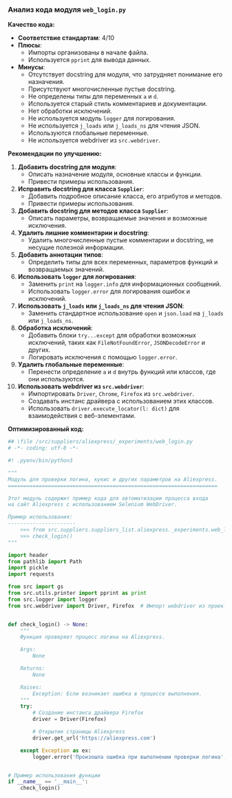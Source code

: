 ### **Анализ кода модуля `web_login.py`**

**Качество кода:**

- **Соответствие стандартам**: 4/10
- **Плюсы**:
  - Импорты организованы в начале файла.
  - Используется `pprint` для вывода данных.
- **Минусы**:
  - Отсутствует docstring для модуля, что затрудняет понимание его назначения.
  - Присутствуют многочисленные пустые docstring.
  - Не определены типы для переменных `a` и `d`.
  - Используется старый стиль комментариев и документации.
  - Нет обработки исключений.
  - Не используется модуль `logger` для логирования.
  - Не используется `j_loads` или `j_loads_ns` для чтения JSON.
  - Используются глобальные переменные.
  - Не используется webdriver из `src.webdriver`.

**Рекомендации по улучшению:**

1.  **Добавить docstring для модуля**:
    -   Описать назначение модуля, основные классы и функции.
    -   Привести примеры использования.
2.  **Исправить docstring для класса `Supplier`**:
    -   Добавить подробное описание класса, его атрибутов и методов.
    -   Привести примеры использования.
3.  **Добавить docstring для методов класса `Supplier`**:
    -   Описать параметры, возвращаемые значения и возможные исключения.
4.  **Удалить лишние комментарии и docstring**:
    -   Удалить многочисленные пустые комментарии и docstring, не несущие полезной информации.
5.  **Добавить аннотации типов**:
    -   Определить типы для всех переменных, параметров функций и возвращаемых значений.
6.  **Использовать `logger` для логирования**:
    -   Заменить `print` на `logger.info` для информационных сообщений.
    -   Использовать `logger.error` для логирования ошибок и исключений.
7.  **Использовать `j_loads` или `j_loads_ns` для чтения JSON**:
    -   Заменить стандартное использование `open` и `json.load` на `j_loads` или `j_loads_ns`.
8.  **Обработка исключений**:
    -   Добавить блоки `try...except` для обработки возможных исключений, таких как `FileNotFoundError`, `JSONDecodeError` и других.
    -   Логировать исключения с помощью `logger.error`.
9.  **Удалить глобальные переменные**:
    -   Перенести определение `a` и `d` внутрь функций или классов, где они используются.
10. **Использовать webdriver из `src.webdriver`**:
    -   Импортировать `Driver`, `Chrome`, `Firefox` из `src.webdriver`.
    -   Создавать инстанс драйвера с использованием этих классов.
    -   Использовать `driver.execute_locator(l: dict)` для взаимодействия с веб-элементами.

**Оптимизированный код:**

```python
## \file /src/suppliers/aliexpress/_experiments/web_login.py
# -*- coding: utf-8 -*-

#! .pyenv/bin/python3

"""
Модуль для проверки логина, кукис и других параметров на Aliexpress.
====================================================================

Этот модуль содержит пример кода для автоматизации процесса входа
на сайт Aliexpress с использованием Selenium WebDriver.

Пример использования:
----------------------
    >>> from src.suppliers.suppliers_list.aliexpress._experiments.web_login import check_login
    >>> check_login()
"""

import header
from pathlib import Path
import pickle
import requests

from src import gs
from src.utils.printer import pprint as print
from src.logger import logger
from src.webdriver import Driver, Firefox  # Импорт webdriver из проекта


def check_login() -> None:
    """
    Функция проверяет процесс логина на Aliexpress.

    Args:
        None

    Returns:
        None

    Raises:
        Exception: Если возникает ошибка в процессе выполнения.
    """
    try:
        # Создание инстанса драйвера Firefox
        driver = Driver(Firefox)

        # Открытие страницы Aliexpress
        driver.get_url('https://aliexpress.com')

    except Exception as ex:
        logger.error('Произошла ошибка при выполнении проверки логина', ex, exc_info=True)


# Пример использования функции
if __name__ == '__main__':
    check_login()